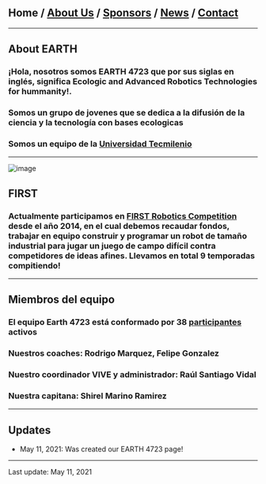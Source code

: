 ## Home / [About Us](/about_us) / [Sponsors](/sponsors) / [News](/news) / [Contact](/contact)

---

## About EARTH 

### ¡Hola, nosotros somos EARTH 4723 que por sus siglas en inglés, significa Ecologic and Advanced Robotics Technologies for hummanity!.
### Somos un grupo de jovenes que se dedica a la difusión de la ciencia y la tecnología con bases ecologicas
### Somos un equipo de la [Universidad Tecmilenio](http://tecmilenio.mx)
---

![image](https://user-images.githubusercontent.com/83673358/128615139-0984e042-6f55-4966-a905-c6b2a0b84edc.png)

## FIRST


### Actualmente participamos en [FIRST Robotics Competition](https://www.firstinspires.org/robotics/frc/what-is-first-robotics-competition) desde el año 2014, en el cual debemos recaudar fondos, trabajar en equipo construir y programar un robot de tamaño industrial para jugar un juego de campo difícil contra competidores de ideas afines. Llevamos en total 9 temporadas compitiendo!

---

## Miembros del equipo 

### El equipo Earth 4723 está conformado por 38 [participantes](/participantes) activos 
### Nuestros coaches: Rodrigo Marquez, Felipe Gonzalez
### Nuestro coordinador VIVE y administrador: Raúl Santiago Vidal
### Nuestra capitana: Shirel Marino Ramirez

---


## Updates

* May 11, 2021: Was created our EARTH 4723 page!

---

Last update: May 11, 2021 
